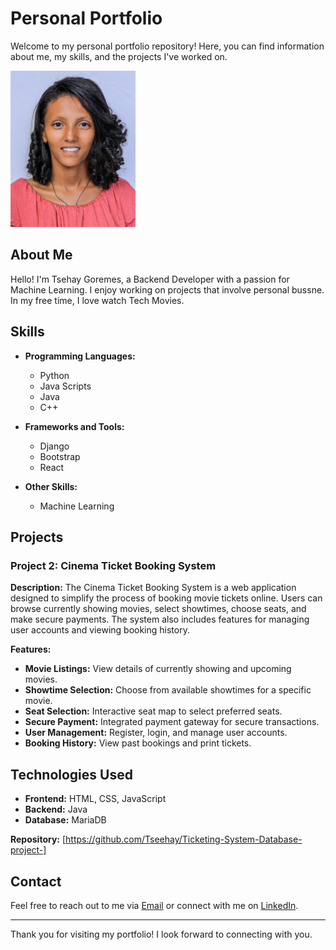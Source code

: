 # Personal Portfolio

Welcome to my personal portfolio repository! Here, you can find information about me, my skills, and the projects I've worked on. 

<img src="tse.jpg" alt="Profile Picture" width="200"/>

## About Me

Hello! I'm Tsehay Goremes, a Backend Developer with a passion for Machine Learning. I enjoy working on projects that involve personal bussne. In my free time, I love watch Tech Movies.

## Skills

- **Programming Languages:**
  - Python
  - Java Scripts
  - Java
  - C++

- **Frameworks and Tools:**
  - Django
  - Bootstrap
  - React

- **Other Skills:**
  - Machine Learning
    

## Projects

### Project 2: Cinema Ticket Booking System

**Description:**
The Cinema Ticket Booking System is a web application designed to simplify the process of booking movie tickets online. Users can browse currently showing movies, select showtimes, choose seats, and make secure payments. The system also includes features for managing user accounts and viewing booking history.

**Features:**
- **Movie Listings:** View details of currently showing and upcoming movies.
- **Showtime Selection:** Choose from available showtimes for a specific movie.
- **Seat Selection:** Interactive seat map to select preferred seats.
- **Secure Payment:** Integrated payment gateway for secure transactions.
- **User Management:** Register, login, and manage user accounts.
- **Booking History:** View past bookings and print tickets.

## Technologies Used

- **Frontend:** HTML, CSS, JavaScript
- **Backend:** Java
- **Database:** MariaDB

**Repository:** [https://github.com/Tseehay/Ticketing-System-Database-project-]

## Contact

Feel free to reach out to me via [Email](mailto:ttsehay499@gmail.com) or connect with me on [LinkedIn](https://www.linkedin.com/in/tsehay-goremes-934b16222/).

---

Thank you for visiting my portfolio! I look forward to connecting with you.
